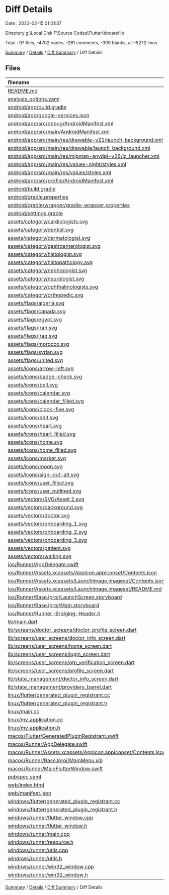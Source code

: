# Diff Details

Date : 2023-02-15 01:01:37

Directory g:\\Local Disk F\\Source Codes\\Flutter\\docare\\lib

Total : 97 files,  -4702 codes, -261 comments, -309 blanks, all -5272 lines

[Summary](results.md) / [Details](details.md) / [Diff Summary](diff.md) / Diff Details

## Files
| filename | language | code | comment | blank | total |
| :--- | :--- | ---: | ---: | ---: | ---: |
| [README.md](/README.md) | Markdown | -10 | 0 | -7 | -17 |
| [analysis_options.yaml](/analysis_options.yaml) | YAML | -3 | -23 | -4 | -30 |
| [android/app/build.gradle](/android/app/build.gradle) | Groovy | -60 | -5 | -15 | -80 |
| [android/app/google-services.json](/android/app/google-services.json) | JSON | -76 | 0 | 0 | -76 |
| [android/app/src/debug/AndroidManifest.xml](/android/app/src/debug/AndroidManifest.xml) | XML | -4 | -4 | -1 | -9 |
| [android/app/src/main/AndroidManifest.xml](/android/app/src/main/AndroidManifest.xml) | XML | -28 | -6 | -1 | -35 |
| [android/app/src/main/res/drawable-v21/launch_background.xml](/android/app/src/main/res/drawable-v21/launch_background.xml) | XML | -4 | -7 | -2 | -13 |
| [android/app/src/main/res/drawable/launch_background.xml](/android/app/src/main/res/drawable/launch_background.xml) | XML | -4 | -7 | -2 | -13 |
| [android/app/src/main/res/mipmap-anydpi-v26/ic_launcher.xml](/android/app/src/main/res/mipmap-anydpi-v26/ic_launcher.xml) | XML | -5 | 0 | 0 | -5 |
| [android/app/src/main/res/values-night/styles.xml](/android/app/src/main/res/values-night/styles.xml) | XML | -9 | -9 | -1 | -19 |
| [android/app/src/main/res/values/styles.xml](/android/app/src/main/res/values/styles.xml) | XML | -9 | -9 | -1 | -19 |
| [android/app/src/profile/AndroidManifest.xml](/android/app/src/profile/AndroidManifest.xml) | XML | -4 | -4 | -1 | -9 |
| [android/build.gradle](/android/build.gradle) | Groovy | -28 | 0 | -5 | -33 |
| [android/gradle.properties](/android/gradle.properties) | Properties | -3 | 0 | -1 | -4 |
| [android/gradle/wrapper/gradle-wrapper.properties](/android/gradle/wrapper/gradle-wrapper.properties) | Properties | -5 | 0 | -1 | -6 |
| [android/settings.gradle](/android/settings.gradle) | Groovy | -8 | 0 | -4 | -12 |
| [assets/category/cardiologists.svg](/assets/category/cardiologists.svg) | XML | -62 | 0 | -2 | -64 |
| [assets/category/dentist.svg](/assets/category/dentist.svg) | XML | -46 | 0 | -2 | -48 |
| [assets/category/dermatologist.svg](/assets/category/dermatologist.svg) | XML | -1 | 0 | 0 | -1 |
| [assets/category/gastroenterologist.svg](/assets/category/gastroenterologist.svg) | XML | -49 | 0 | -2 | -51 |
| [assets/category/histologist.svg](/assets/category/histologist.svg) | XML | -113 | 0 | -2 | -115 |
| [assets/category/histopathology.svg](/assets/category/histopathology.svg) | XML | -1 | 0 | 0 | -1 |
| [assets/category/nephrologist.svg](/assets/category/nephrologist.svg) | XML | -48 | 0 | -2 | -50 |
| [assets/category/neurologist.svg](/assets/category/neurologist.svg) | XML | -83 | 0 | -2 | -85 |
| [assets/category/ophthalmologists.svg](/assets/category/ophthalmologists.svg) | XML | -36 | 0 | -2 | -38 |
| [assets/category/orthopedic.svg](/assets/category/orthopedic.svg) | XML | -1 | 0 | 0 | -1 |
| [assets/flags/algeria.svg](/assets/flags/algeria.svg) | XML | -1 | 0 | 0 | -1 |
| [assets/flags/canada.svg](/assets/flags/canada.svg) | XML | -1 | 0 | 0 | -1 |
| [assets/flags/egypt.svg](/assets/flags/egypt.svg) | XML | -1 | 0 | 0 | -1 |
| [assets/flags/iran.svg](/assets/flags/iran.svg) | XML | -1 | 0 | 0 | -1 |
| [assets/flags/iraq.svg](/assets/flags/iraq.svg) | XML | -1 | 0 | 0 | -1 |
| [assets/flags/morocco.svg](/assets/flags/morocco.svg) | XML | -1 | 0 | 0 | -1 |
| [assets/flags/syrian.svg](/assets/flags/syrian.svg) | XML | -1 | 0 | 0 | -1 |
| [assets/flags/united.svg](/assets/flags/united.svg) | XML | -1 | 0 | 0 | -1 |
| [assets/icons/arrow-left.svg](/assets/icons/arrow-left.svg) | XML | -2 | 0 | -1 | -3 |
| [assets/icons/badge-check.svg](/assets/icons/badge-check.svg) | XML | -2 | 0 | -1 | -3 |
| [assets/icons/bell.svg](/assets/icons/bell.svg) | XML | -2 | 0 | -1 | -3 |
| [assets/icons/calendar.svg](/assets/icons/calendar.svg) | XML | -2 | 0 | -1 | -3 |
| [assets/icons/calendar_filled.svg](/assets/icons/calendar_filled.svg) | XML | -2 | 0 | -1 | -3 |
| [assets/icons/clock-five.svg](/assets/icons/clock-five.svg) | XML | -2 | 0 | -1 | -3 |
| [assets/icons/edit.svg](/assets/icons/edit.svg) | XML | -2 | 0 | -1 | -3 |
| [assets/icons/heart.svg](/assets/icons/heart.svg) | XML | -2 | 0 | -1 | -3 |
| [assets/icons/heart_filled.svg](/assets/icons/heart_filled.svg) | XML | -2 | 0 | -1 | -3 |
| [assets/icons/home.svg](/assets/icons/home.svg) | XML | -2 | 0 | -1 | -3 |
| [assets/icons/home_filled.svg](/assets/icons/home_filled.svg) | XML | -10 | -1 | -16 | -27 |
| [assets/icons/marker.svg](/assets/icons/marker.svg) | XML | -2 | 0 | -1 | -3 |
| [assets/icons/moon.svg](/assets/icons/moon.svg) | XML | -2 | 0 | -1 | -3 |
| [assets/icons/sign-out-alt.svg](/assets/icons/sign-out-alt.svg) | XML | -2 | 0 | -1 | -3 |
| [assets/icons/user_filled.svg](/assets/icons/user_filled.svg) | XML | -7 | -1 | -16 | -24 |
| [assets/icons/user_outlined.svg](/assets/icons/user_outlined.svg) | XML | -2 | 0 | -1 | -3 |
| [assets/vectors/SVG/Asset 2.svg](/assets/vectors/SVG/Asset%202.svg) | XML | -105 | 0 | 0 | -105 |
| [assets/vectors/background.svg](/assets/vectors/background.svg) | XML | -373 | 0 | -3 | -376 |
| [assets/vectors/doctor.svg](/assets/vectors/doctor.svg) | XML | -1 | 0 | 0 | -1 |
| [assets/vectors/onboarding_1.svg](/assets/vectors/onboarding_1.svg) | XML | -473 | 0 | -2 | -475 |
| [assets/vectors/onboarding_2.svg](/assets/vectors/onboarding_2.svg) | XML | -1,135 | 0 | -2 | -1,137 |
| [assets/vectors/onboarding_3.svg](/assets/vectors/onboarding_3.svg) | XML | -583 | 0 | -2 | -585 |
| [assets/vectors/patient.svg](/assets/vectors/patient.svg) | XML | -1 | 0 | 0 | -1 |
| [assets/vectors/waiting.svg](/assets/vectors/waiting.svg) | XML | -105 | 0 | 0 | -105 |
| [ios/Runner/AppDelegate.swift](/ios/Runner/AppDelegate.swift) | Swift | -12 | 0 | -2 | -14 |
| [ios/Runner/Assets.xcassets/AppIcon.appiconset/Contents.json](/ios/Runner/Assets.xcassets/AppIcon.appiconset/Contents.json) | JSON | -122 | 0 | -1 | -123 |
| [ios/Runner/Assets.xcassets/LaunchImage.imageset/Contents.json](/ios/Runner/Assets.xcassets/LaunchImage.imageset/Contents.json) | JSON | -23 | 0 | -1 | -24 |
| [ios/Runner/Assets.xcassets/LaunchImage.imageset/README.md](/ios/Runner/Assets.xcassets/LaunchImage.imageset/README.md) | Markdown | -3 | 0 | -2 | -5 |
| [ios/Runner/Base.lproj/LaunchScreen.storyboard](/ios/Runner/Base.lproj/LaunchScreen.storyboard) | XML | -36 | -1 | -1 | -38 |
| [ios/Runner/Base.lproj/Main.storyboard](/ios/Runner/Base.lproj/Main.storyboard) | XML | -25 | -1 | -1 | -27 |
| [ios/Runner/Runner-Bridging-Header.h](/ios/Runner/Runner-Bridging-Header.h) | C++ | -1 | 0 | -1 | -2 |
| [lib/main.dart](/lib/main.dart) | Dart | 4 | 0 | 0 | 4 |
| [lib/screens/doctor_screens/doctor_profile_screen.dart](/lib/screens/doctor_screens/doctor_profile_screen.dart) | Dart | 2 | 0 | 0 | 2 |
| [lib/screens/user_screens/doctor_info_screen.dart](/lib/screens/user_screens/doctor_info_screen.dart) | Dart | 26 | 9 | 6 | 41 |
| [lib/screens/user_screens/home_screen.dart](/lib/screens/user_screens/home_screen.dart) | Dart | 45 | -18 | 3 | 30 |
| [lib/screens/user_screens/login_screen.dart](/lib/screens/user_screens/login_screen.dart) | Dart | 11 | 0 | 0 | 11 |
| [lib/screens/user_screens/otp_verification_screen.dart](/lib/screens/user_screens/otp_verification_screen.dart) | Dart | -1 | 1 | 0 | 0 |
| [lib/screens/user_screens/profile_screen.dart](/lib/screens/user_screens/profile_screen.dart) | Dart | 3 | 0 | 0 | 3 |
| [lib/state_management/doctor_info_screen.dart](/lib/state_management/doctor_info_screen.dart) | Dart | 17 | 12 | 13 | 42 |
| [lib/state_management/providers_barrel.dart](/lib/state_management/providers_barrel.dart) | Dart | 1 | 0 | -1 | 0 |
| [linux/flutter/generated_plugin_registrant.cc](/linux/flutter/generated_plugin_registrant.cc) | C++ | -3 | -4 | -5 | -12 |
| [linux/flutter/generated_plugin_registrant.h](/linux/flutter/generated_plugin_registrant.h) | C++ | -5 | -5 | -6 | -16 |
| [linux/main.cc](/linux/main.cc) | C++ | -5 | 0 | -2 | -7 |
| [linux/my_application.cc](/linux/my_application.cc) | C++ | -74 | -11 | -20 | -105 |
| [linux/my_application.h](/linux/my_application.h) | C++ | -7 | -7 | -5 | -19 |
| [macos/Flutter/GeneratedPluginRegistrant.swift](/macos/Flutter/GeneratedPluginRegistrant.swift) | Swift | -16 | -3 | -4 | -23 |
| [macos/Runner/AppDelegate.swift](/macos/Runner/AppDelegate.swift) | Swift | -8 | 0 | -2 | -10 |
| [macos/Runner/Assets.xcassets/AppIcon.appiconset/Contents.json](/macos/Runner/Assets.xcassets/AppIcon.appiconset/Contents.json) | JSON | -68 | 0 | -1 | -69 |
| [macos/Runner/Base.lproj/MainMenu.xib](/macos/Runner/Base.lproj/MainMenu.xib) | XML | -343 | 0 | -1 | -344 |
| [macos/Runner/MainFlutterWindow.swift](/macos/Runner/MainFlutterWindow.swift) | Swift | -12 | 0 | -4 | -16 |
| [pubspec.yaml](/pubspec.yaml) | YAML | -42 | -61 | -18 | -121 |
| [web/index.html](/web/index.html) | HTML | -37 | -16 | -6 | -59 |
| [web/manifest.json](/web/manifest.json) | JSON | -35 | 0 | -1 | -36 |
| [windows/flutter/generated_plugin_registrant.cc](/windows/flutter/generated_plugin_registrant.cc) | C++ | -3 | -4 | -5 | -12 |
| [windows/flutter/generated_plugin_registrant.h](/windows/flutter/generated_plugin_registrant.h) | C++ | -5 | -5 | -6 | -16 |
| [windows/runner/flutter_window.cpp](/windows/runner/flutter_window.cpp) | C++ | -45 | -4 | -13 | -62 |
| [windows/runner/flutter_window.h](/windows/runner/flutter_window.h) | C++ | -20 | -5 | -9 | -34 |
| [windows/runner/main.cpp](/windows/runner/main.cpp) | C++ | -30 | -4 | -10 | -44 |
| [windows/runner/resource.h](/windows/runner/resource.h) | C++ | -9 | -6 | -2 | -17 |
| [windows/runner/utils.cpp](/windows/runner/utils.cpp) | C++ | -53 | -2 | -10 | -65 |
| [windows/runner/utils.h](/windows/runner/utils.h) | C++ | -8 | -6 | -6 | -20 |
| [windows/runner/win32_window.cpp](/windows/runner/win32_window.cpp) | C++ | -183 | -15 | -48 | -246 |
| [windows/runner/win32_window.h](/windows/runner/win32_window.h) | C++ | -48 | -29 | -22 | -99 |

[Summary](results.md) / [Details](details.md) / [Diff Summary](diff.md) / Diff Details